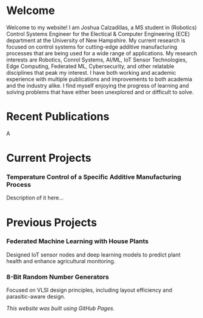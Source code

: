 # Welcome

Welcome to my website! I am Joshua Calzadillas, a MS student in (Robotics) Control Systems Engineer for the Electical & Computer Engineering (ECE) department at the University of New Hampshire. My current research is focused on control systems for cutting-edge additive manufacturing processes that are being used for a wide range of applications. My research interests are Robotics, Conrol Systems, AI/ML, IoT Sensor Technologies, Edge Computing, Federated ML, Cybersecurity, and other relatable disciplines that peak my interest. I have both working and academic experience with multiple publications and improvements to both academia and the industry alike. I find myself enjoying the progress of learning and solving problems that have either been unexplored and or difficult to solve.

# Recent Publications
A

# Current Projects
### Temperature Control of a Specific Additive Manufacturing Process
Description of it here...

# Previous Projects
### Federated Machine Learning with House Plants
   Designed IoT sensor nodes and deep learning models to predict plant health and enhance agricultural monitoring.

### 8-Bit Random Number Generators
   Focused on VLSI design principles, including layout efficiency and parasitic-aware design.


*This website was built using GitHub Pages.*
